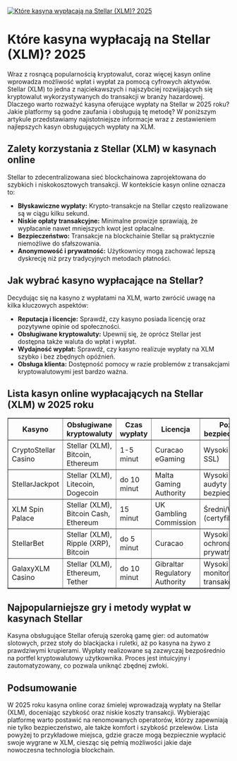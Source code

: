 [![Które kasyna wypłacają na Stellar (XLM)? 2025](https://123-caf.pages.dev/gitsignup.png)](https://vrmoo.ru/Bt82HjjY)

<h1>Które kasyna wypłacają na Stellar (XLM)? 2025</h1> <p>Wraz z rosnącą popularnością kryptowalut, coraz więcej kasyn online wprowadza możliwość wpłat i wypłat za pomocą cyfrowych aktywów. Stellar (XLM) to jedna z najciekawszych i najszybciej rozwijających się kryptowalut wykorzystywanych do transakcji w branży hazardowej. Dlaczego warto rozważyć kasyna oferujące wypłaty na Stellar w 2025 roku? Jakie platformy są godne zaufania i obsługują tę metodę? W poniższym artykule przedstawiamy najistotniejsze informacje wraz z zestawieniem najlepszych kasyn obsługujących wypłaty na XLM.</p>  <h2>Zalety korzystania z Stellar (XLM) w kasynach online</h2> <p>Stellar to zdecentralizowana sieć blockchainowa zaprojektowana do szybkich i niskokosztowych transakcji. W kontekście kasyn online oznacza to:</p> <ul>   <li><strong>Błyskawiczne wypłaty:</strong> Krypto-transakcje na Stellar często realizowane są w ciągu kilku sekund.</li>   <li><strong>Niskie opłaty transakcyjne:</strong> Minimalne prowizje sprawiają, że wypłacanie nawet mniejszych kwot jest opłacalne.</li>   <li><strong>Bezpieczeństwo:</strong> Transakcje na blockchainie Stellar są praktycznie niemożliwe do sfałszowania.</li>   <li><strong>Anonymowość i prywatność:</strong> Użytkownicy mogą zachować lepszą dyskrecję niż przy tradycyjnych metodach płatności.</li> </ul>  <h2>Jak wybrać kasyno wypłacające na Stellar?</h2> <p>Decydując się na kasyno z wypłatami na XLM, warto zwrócić uwagę na kilka kluczowych aspektów:</p> <ul>   <li><strong>Reputacja i licencje:</strong> Sprawdź, czy kasyno posiada licencję oraz pozytywne opinie od społeczności.</li>   <li><strong>Obsługiwane kryptowaluty:</strong> Upewnij się, że oprócz Stellar jest dostępna także waluta do wpłat i wypłat.</li>   <li><strong>Wydajność wypłat:</strong> Sprawdź, czy kasyno realizuje wypłaty na XLM szybko i bez zbędnych opóźnień.</li>   <li><strong>Obsługa klienta:</strong> Dostępność pomocy w razie problemów z transakcjami kryptowalutowymi jest bardzo ważna.</li> </ul>  <h2>Lista kasyn online wypłacających na Stellar (XLM) w 2025 roku</h2> <table border="1" cellpadding="10" cellspacing="0" style="border-collapse: collapse; width: 100%;">   <thead>     <tr>       <th>Kasyno</th>       <th>Obsługiwane kryptowaluty</th>       <th>Czas wypłaty</th>       <th>Licencja</th>       <th>Poziom bezpieczeństwa</th>     </tr>   </thead>   <tbody>     <tr>       <td>CryptoStellar Casino</td>       <td>Stellar (XLM), Bitcoin, Ethereum</td>       <td>1-5 minut</td>       <td>Curacao eGaming</td>       <td>Wysoki (2FA, SSL)</td>     </tr>     <tr>       <td>StellarJackpot</td>       <td>Stellar (XLM), Litecoin, Dogecoin</td>       <td>do 10 minut</td>       <td>Malta Gaming Authority</td>       <td>Wysoki (SSL, audyty bezpieczeństwa)</td>     </tr>     <tr>       <td>XLM Spin Palace</td>       <td>Stellar (XLM), Bitcoin Cash, Ethereum</td>       <td>15 minut</td>       <td>UK Gambling Commission</td>       <td>Średni/Wysoki (certyfikat SSL)</td>     </tr>     <tr>       <td>StellarBet</td>       <td>Stellar (XLM), Ripple (XRP), Bitcoin</td>       <td>do 5 minut</td>       <td>Curacao</td>       <td>Wysoki (2FA, ochrona prywatności)</td>     </tr>     <tr>       <td>GalaxyXLM Casino</td>       <td>Stellar (XLM), Ethereum, Tether</td>       <td>do 10 minut</td>       <td>Gibraltar Regulatory Authority</td>       <td>Wysoki (SSL, monitoring transakcji)</td>     </tr>   </tbody> </table>  <h2>Najpopularniejsze gry i metody wypłat w kasynach Stellar</h2> <p>Kasyna obsługujące Stellar oferują szeroką gamę gier: od automatów slotowych, przez stoły do blackjacka i ruletki, aż po kasyna na żywo z prawdziwymi krupierami. Wypłaty realizowane są zazwyczaj bezpośrednio na portfel kryptowalutowy użytkownika. Proces jest intuicyjny i zautomatyzowany, co pozwala uniknąć zbędnej zwłoki.</p>  <h2>Podsumowanie</h2> <p>W 2025 roku kasyna online coraz śmielej wprowadzają wypłaty na Stellar (XLM), doceniając szybkość oraz niskie koszty transakcji. Wybierając platformę warto postawić na renomowanych operatorów, którzy zapewniają nie tylko bezpieczeństwo, ale także komfort i szybkość przelewów. Lista powyżej to przykładowe miejsca, gdzie gracze mogą bezpiecznie wypłacić swoje wygrane w XLM, ciesząc się pełnią możliwości jakie daje nowoczesna technologia blockchain.</p>